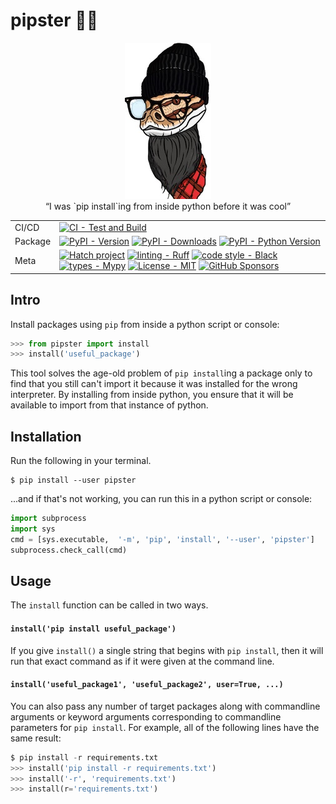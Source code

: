 # pipster  🧔‍♂️ 

> 

<div align="center">
  <figure>
    <img src="https://raw.githubusercontent.com/reynoldsnlp/pipster/10-update-readme-with-better-examples/images/pipster_138x250.jpg" alt="Pipster logo" width="138">
    <br/>
    <figcaption>&#8220;I was `pip install`ing from inside python before it was cool&#8221;</figcaption>
  </figure>


| | |
| --- | --- |
| CI/CD | [![CI - Test and Build](https://github.com/reynoldsnlp/pipster/actions/workflows/test_build_publish.yml/badge.svg)](https://github.com/reynoldsnlp/pipster/actions/workflows/test_build_publish.yml) |
| Package | [![PyPI - Version](https://img.shields.io/pypi/v/pipster.svg?logo=pypi&label=PyPI&logoColor=gold)](https://pypi.org/project/pipster/) [![PyPI - Downloads](https://img.shields.io/pypi/dm/pipster.svg?color=blue&label=Downloads&logo=pypi&logoColor=gold)](https://pypi.org/project/pipster/) [![PyPI - Python Version](https://img.shields.io/pypi/pyversions/pipster.svg?logo=python&label=Python&logoColor=gold)](https://pypi.org/project/pipster/) |
| Meta | [![Hatch project](https://img.shields.io/badge/%F0%9F%A5%9A-Hatch-4051b5.svg)](https://github.com/pypa/hatch) [![linting - Ruff](https://img.shields.io/endpoint?url=https://raw.githubusercontent.com/charliermarsh/ruff/main/assets/badge/v0.json)](https://github.com/charliermarsh/ruff) [![code style - Black](https://img.shields.io/badge/code%20style-black-000000.svg)](https://github.com/psf/black) [![types - Mypy](https://img.shields.io/badge/types-Mypy-blue.svg)](https://github.com/python/mypy) [![License - MIT](https://img.shields.io/badge/license-MIT-9400d3.svg)](https://spdx.org/licenses/) [![GitHub Sponsors](https://img.shields.io/github/sponsors/reynoldsnlp?logo=GitHub%20Sponsors&style=social)](https://github.com/sponsors/reynoldsnlp) |

</div>

## Intro

Install packages using `pip` from inside a python script or console:

```python
>>> from pipster import install
>>> install('useful_package')
```

This tool solves the age-old problem of `pip install`ing a package only to find
that you still can't import it because it was installed for the wrong
interpreter. By installing from inside python, you ensure that it will be
available to import from that instance of python.

## Installation

Run the following in your terminal.

```
$ pip install --user pipster
```

...and if that's not working, you can run this in a python script or console:

```python
import subprocess
import sys
cmd = [sys.executable,  '-m', 'pip', 'install', '--user', 'pipster']
subprocess.check_call(cmd)
```

## Usage

The `install` function can be called in two ways.

#### `install('pip install useful_package')`

If you give `install()` a single string that begins with `pip install`, then it
will run that exact command as if it were given at the command line.

#### `install('useful_package1', 'useful_package2', user=True, ...)`

You can also pass any number of target packages along with commandline
arguments or keyword arguments corresponding to commandline parameters for `pip
install`. For example, all of the following lines have the same result:

```python
$ pip install -r requirements.txt
>>> install('pip install -r requirements.txt')
>>> install('-r', 'requirements.txt')
>>> install(r='requirements.txt')
```
